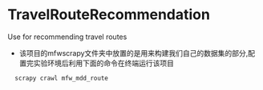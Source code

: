 # TravelRouteRecommendation
Use for recommending travel routes
- 该项目的mfwscrapy文件夹中放置的是用来构建我们自己的数据集的部分,配置完实验环境后利用下面的命令在终端运行该项目
```
  scrapy crawl mfw_mdd_route
```
